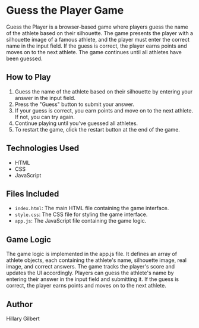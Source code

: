 # Guess the Player Game
Guess the Player is a browser-based game where players guess the name of the athlete based on their silhouette. The game presents the player with a silhouette image of a famous athlete, and the player must enter the correct name in the input field. If the guess is correct, the player earns points and moves on to the next athlete. The game continues until all athletes have been guessed.
## How to Play
1. Guess the name of the athlete based on their silhouette by entering your answer in the input field.
2. Press the "Guess" button to submit your answer.
3. If your guess is correct, you earn points and move on to the next athlete. If not, you can try again.
4. Continue playing until you've guessed all athletes.
5. To restart the game, click the restart button at the end of the game.

## Technologies Used
- HTML
- CSS
- JavaScript

## Files Included
- `index.html`: The main HTML file containing the game interface.
- `style.css`: The CSS file for styling the game interface.
- `app.js`: The JavaScript file containing the game logic.


## Game Logic
The game logic is implemented in the app.js file. It defines an array of athlete objects, each containing the athlete's name, silhouette image, real image, and correct answers. The game tracks the player's score and updates the UI accordingly. Players can guess the athlete's name by entering their answer in the input field and submitting it. If the guess is correct, the player earns points and moves on to the next athlete.

## Author
Hillary Gilbert
